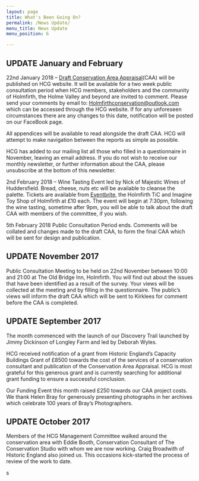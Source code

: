 ```yaml
---
layout: page
title: What's Been Going On?
permalink: /News Update/
menu_title: News Update
menu_position: 6

---
```


## UPDATE January and February

22nd January 2018 – [Draft Conservation Area Appraisal](/Appraisal/)(CAA) will be published on HCG website.  It will be available for a  two week public consultation period when HCG members, stakeholders and the community of Holmfirth, the Holme Valley and beyond are invited to comment.  Please send your comments by email to:
Holmfirthconservation@outlook.com which can be accessed through the HCG website.  If for any unforeseen circumstances there are any changes to this date,  notification will be posted on our FaceBook page.

All appendices will be available to read alongside the draft CAA.  HCG will attempt to make navigation between the reports as simple as possible.

HCG has added to our mailing list all those who filled in a questionnaire in November, leaving an email address.  If you do not wish to receive our monthly newsletter, or further information about the CAA, please unsubscribe at the bottom of this newsletter.

2nd February 2018 – Wine Tasting Event led by Nick of Majestic Wines of Huddersfield.  Bread, cheese, nuts etc will be available to cleanse the palette.  Tickets are available from [Eventbrite,](https://www.eventbrite.co.uk/e/wine-tasting-evening-tickets-42152640683) the Holmfirth TiC and Imagine Toy Shop of Holmfirth at £10 each.  The event will begin at 7:30pm, following the wine tasting, sometime after 9pm, you will be able to talk about the draft CAA with members of the committee, if you wish.

5th February 2018
Public Consultation Period ends.  Comments will be collated and changes made to the draft CAA, to form the final CAA which will be sent for design and publication.


## UPDATE November 2017

Public Consultation Meeting to be held on 22nd November between 10:00 and 21:00 at The Old Bridge Inn, Holmfirth.  You will find out about the issues that have been identified as a result of the survey.  Your views will be collected at the meeting and by filling in the questionnaire.  The public’s views will inform the  draft CAA which will be sent to Kirklees for comment before the CAA is completed.

## UPDATE September 2017

The month commenced with the launch of our Discovery Trail launched by Jimmy Dickinson of Longley Farm and led by Deborah Wyles.

HCG received notification of a grant from Historic England’s Capacity Buildings Grant of £8500 towards the cost of the services of a conservation consultant and publication of the Conservation Area Appraisal.  HCG is most grateful for this generous grant and is currently searching for additional grant funding to ensure a successful conclusion.

Our Funding Event this month raised £250 towards our CAA project costs.  We thank Helen Bray for generously presenting photographs in her archives which celebrate 100 years of Bray’s Photographers.


## UPDATE October 2017

Members of the HCG Management Committee walked around the conservation area with Eddie Booth, Conservation Consultant of The Conservation Studio with whom we are now working.  Craig Broadwith of Historic England also joined us.  This occasions kick-started the process of review of the work to date.





 












s




